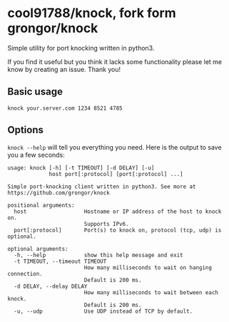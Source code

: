 cool91788/knock, fork form grongor/knock
=============

Simple utility for port knocking written in python3.

If you find it useful but you think it lacks some functionality please let me know by creating an issue. Thank you!

Basic usage
-----------

`knock your.server.com 1234 8521 4785`

Options
-------

`knock --help` will tell you everything you need. Here is the output to save you a few seconds:

```
usage: knock [-h] [-t TIMEOUT] [-d DELAY] [-u]
             host port[:protocol] [port[:protocol] ...]

Simple port-knocking client written in python3. See more at
https://github.com/grongor/knock

positional arguments:
  host                  Hostname or IP address of the host to knock on.
                        Supports IPv6.
  port[:protocol]       Port(s) to knock on, protocol (tcp, udp) is optional.

optional arguments:
  -h, --help            show this help message and exit
  -t TIMEOUT, --timeout TIMEOUT
                        How many milliseconds to wait on hanging connection.
                        Default is 200 ms.
  -d DELAY, --delay DELAY
                        How many milliseconds to wait between each knock.
                        Default is 200 ms.
  -u, --udp             Use UDP instead of TCP by default.
```
